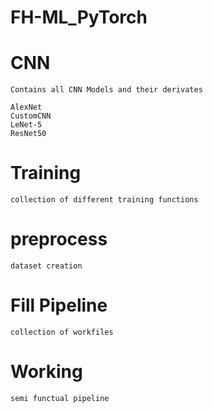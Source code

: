 # FH-ML_PyTorch

# CNN 

    Contains all CNN Models and their derivates

    AlexNet
    CustomCNN
    LeNet-5
    ResNet50

# Training 

    collection of different training functions

# preprocess 

    dataset creation 

# Fill Pipeline

    collection of workfiles 

# Working 

    semi functual pipeline

    
